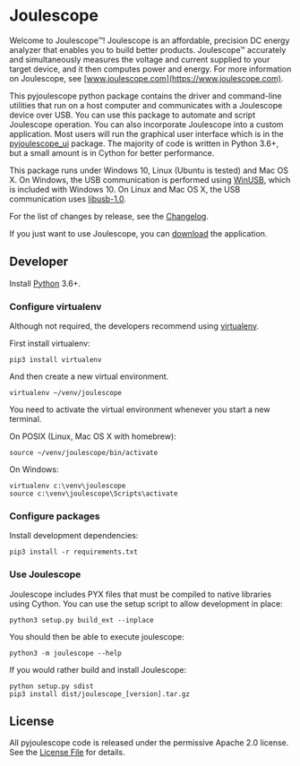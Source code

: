 
# Joulescope

Welcome to Joulescope™!  Joulescope is an affordable, precision DC energy 
analyzer that enables you to build better products. 
Joulescope™ accurately and simultaneously measures the voltage and current 
supplied to your target device, and it then computes power and energy. 
For more information on Joulescope, see 
[www.joulescope.com](https://www.joulescope.com).

This pyjoulescope python package contains the driver and command-line 
utilities that  run on a host computer and communicates with a Joulescope 
device over USB. You can use this package to automate and script Joulescope 
operation. You can also incorporate Joulescope into a custom application.
Most users will run the graphical user interface which is in the 
[pyjoulescope_ui](https://github.com/jetperch/pyjoulescope_ui) package. 
The majority of code is written in Python 3.6+, but a small amount is in 
Cython for better performance. 

This package runs under Windows 10, Linux (Ubuntu is tested) and Mac OS X.
On Windows, the USB communication is performed using 
[WinUSB](https://docs.microsoft.com/en-us/windows-hardware/drivers/usbcon/winusb),
which is included with Windows 10.
On Linux and Mac OS X, the USB communication uses 
[libusb-1.0](https://libusb.info/).

For the list of changes by release, see the [Changelog](CHANGELOG.md).

If you just want to use Joulescope, you can 
[download](https://www.joulescope.com/download) the application.


## Developer

Install [Python](https://www.python.org/) 3.6+. 


### Configure virtualenv

Although not required, the developers recommend using 
[virtualenv](https://virtualenv.pypa.io/en/latest/).

First install virtualenv:

    pip3 install virtualenv
    
And then create a new virtual environment.

    virtualenv ~/venv/joulescope

You need to activate the virtual environment whenever you start
a new terminal.
    
On POSIX (Linux, Mac OS X with homebrew):

    source ~/venv/joulescope/bin/activate
    
On Windows:

    virtualenv c:\venv\joulescope
    source c:\venv\joulescope\Scripts\activate

### Configure packages
    
Install development dependencies:

    pip3 install -r requirements.txt


### Use Joulescope
    
Joulescope includes PYX files that must be compiled to native libraries using
Cython. You can use the setup script to allow development in place:

    python3 setup.py build_ext --inplace
    
You should then be able to execute joulescope:

    python3 -m joulescope --help
    
If you would rather build and install Joulescope:

    python setup.py sdist
    pip3 install dist/joulescope_[version].tar.gz


## License

All pyjoulescope code is released under the permissive Apache 2.0 license.
See the [License File](LICENSE.txt) for details.
